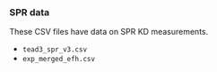 
### SPR data 

These CSV files have data on SPR KD measurements.

- `tead3_spr_v3.csv`
- `exp_merged_efh.csv`